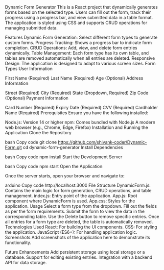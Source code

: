 Dynamic Form Generator
This is a React project that dynamically generates forms based on the selected type. Users can fill out the form, track their progress using a progress bar, and view submitted data in a table format. The application is styled using CSS and supports CRUD operations for managing submitted data.

Features
Dynamic Form Generation: Select different form types to generate custom forms.
Progress Tracking: Shows a progress bar to indicate form completion.
CRUD Operations: Add, view, and delete form entries dynamically.
Table Management: Each form type has its own table, and tables are removed automatically when all entries are deleted.
Responsive Design: The application is designed to adapt to various screen sizes.
Form Types
User Information

First Name (Required)
Last Name (Required)
Age (Optional)
Address Information

Street (Required)
City (Required)
State (Dropdown, Required)
Zip Code (Optional)
Payment Information

Card Number (Required)
Expiry Date (Required)
CVV (Required)
Cardholder Name (Required)
Prerequisites
Ensure you have the following installed:

Node.js: Version 14 or higher
npm: Comes bundled with Node.js
A modern web browser (e.g., Chrome, Edge, Firefox)
Installation and Running the Application
Clone the Repository

bash
Copy code
git clone https://github.com/shivank-coder/Dynamic-Form.git
cd dynamic-form-generator
Install Dependencies

bash
Copy code
npm install
Start the Development Server

bash
Copy code
npm start
Open the Application

Once the server starts, open your browser and navigate to:

arduino
Copy code
http://localhost:3000
File Structure
DynamicForm.js: Contains the main logic for form generation, CRUD operations, and table management.
index.js: Entry point of the application.
App.js: Root component where DynamicForm is used.
App.css: Styles for the application.
Usage
Select a form type from the dropdown.
Fill out the fields as per the form requirements.
Submit the form to view the data in the corresponding table.
Use the Delete button to remove specific entries.
Once all entries for a form type are deleted, the table is automatically removed.
Technologies Used
React: For building the UI components.
CSS: For styling the application.
JavaScript (ES6+): For handling application logic.
Screenshots
Add screenshots of the application here to demonstrate its functionality.

Future Enhancements
Add persistent storage using local storage or a database.
Support for editing existing entries.
Integration with a backend API for data storage.